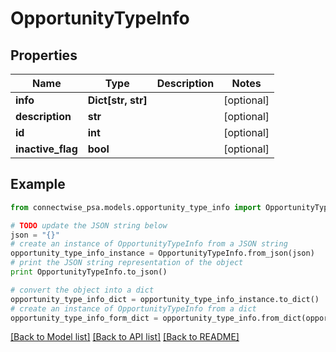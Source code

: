 # OpportunityTypeInfo


## Properties
Name | Type | Description | Notes
------------ | ------------- | ------------- | -------------
**info** | **Dict[str, str]** |  | [optional] 
**description** | **str** |  | [optional] 
**id** | **int** |  | [optional] 
**inactive_flag** | **bool** |  | [optional] 

## Example

```python
from connectwise_psa.models.opportunity_type_info import OpportunityTypeInfo

# TODO update the JSON string below
json = "{}"
# create an instance of OpportunityTypeInfo from a JSON string
opportunity_type_info_instance = OpportunityTypeInfo.from_json(json)
# print the JSON string representation of the object
print OpportunityTypeInfo.to_json()

# convert the object into a dict
opportunity_type_info_dict = opportunity_type_info_instance.to_dict()
# create an instance of OpportunityTypeInfo from a dict
opportunity_type_info_form_dict = opportunity_type_info.from_dict(opportunity_type_info_dict)
```
[[Back to Model list]](../README.md#documentation-for-models) [[Back to API list]](../README.md#documentation-for-api-endpoints) [[Back to README]](../README.md)


